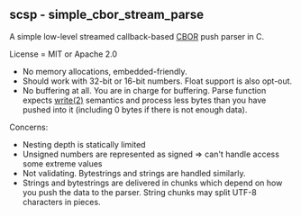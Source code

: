 scsp - simple_cbor_stream_parse
----

A simple low-level streamed callback-based [CBOR](https://cbor.io/) push parser in C.

License = MIT or Apache 2.0

* No memory allocations, embedded-friendly.
* Should work with 32-bit or 16-bit numbers. Float support is also opt-out.
* No buffering at all. You are in charge for buffering. Parse function expects [write(2)](http://man7.org/linux/man-pages/man2/write.2.html) semantics and process less bytes than you have pushed into it (including 0 bytes if there is not enough data).

Concerns:

* Nesting depth is statically limited
* Unsigned numbers are represented as signed => can't handle access some extreme values
* Not validating. Bytestrings and strings are handled similarly.
* Strings and bytestrings are delivered in chunks which depend on how you push the data to the parser. String chunks may split UTF-8 characters in pieces.
